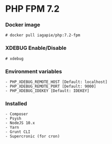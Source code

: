 # PHP FPM 7.2

### Docker image
```
# docker pull iagapie/php:7.2-fpm
```

### XDEBUG Enable/Disable
```
# xdebug
```

### Environment variables
    - PHP_XDEBUG_REMOTE_HOST [Default: localhost]
    - PHP_XDEBUG_REMOTE_PORT [Default: 9000]
    - PHP_XDEBUG_IDEKEY [Default: IDEKEY]

### Installed
    - Composer
    - Psysh
    - NodeJS 10.x
    - Yarn
    - Grunt CLI
    - Supercronic (for cron)
